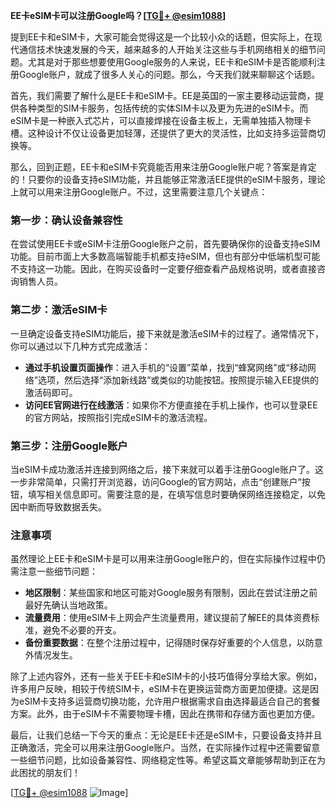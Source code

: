 **EE卡eSIM卡可以注册Google吗？[[TG💪+ @esim1088](https://t.me/s/esim1088)]**

提到EE卡和eSIM卡，大家可能会觉得这是一个比较小众的话题，但实际上，在现代通信技术快速发展的今天，越来越多的人开始关注这些与手机网络相关的细节问题。尤其是对于那些想要使用Google服务的人来说，EE卡和eSIM卡是否能顺利注册Google账户，就成了很多人关心的问题。那么，今天我们就来聊聊这个话题。

首先，我们需要了解什么是EE卡和eSIM卡。EE是英国的一家主要移动运营商，提供各种类型的SIM卡服务，包括传统的实体SIM卡以及更为先进的eSIM卡。而eSIM卡是一种嵌入式芯片，可以直接焊接在设备主板上，无需单独插入物理卡槽。这种设计不仅让设备更加轻薄，还提供了更大的灵活性，比如支持多运营商切换等。

那么，回到正题，EE卡和eSIM卡究竟能否用来注册Google账户呢？答案是肯定的！只要你的设备支持eSIM功能，并且能够正常激活EE提供的eSIM卡服务，理论上就可以用来注册Google账户。不过，这里需要注意几个关键点：

### **第一步：确认设备兼容性**
在尝试使用EE卡或eSIM卡注册Google账户之前，首先要确保你的设备支持eSIM功能。目前市面上大多数高端智能手机都支持eSIM，但也有部分中低端机型可能不支持这一功能。因此，在购买设备时一定要仔细查看产品规格说明，或者直接咨询销售人员。

### **第二步：激活eSIM卡**
一旦确定设备支持eSIM功能后，接下来就是激活eSIM卡的过程了。通常情况下，你可以通过以下几种方式完成激活：
- **通过手机设置页面操作**：进入手机的“设置”菜单，找到“蜂窝网络”或“移动网络”选项，然后选择“添加新线路”或类似的功能按钮。按照提示输入EE提供的激活码即可。
- **访问EE官网进行在线激活**：如果你不方便直接在手机上操作，也可以登录EE的官方网站，按照指引完成eSIM卡的激活流程。

### **第三步：注册Google账户**
当eSIM卡成功激活并连接到网络之后，接下来就可以着手注册Google账户了。这一步非常简单，只需打开浏览器，访问Google的官方网站，点击“创建账户”按钮，填写相关信息即可。需要注意的是，在填写信息时要确保网络连接稳定，以免因中断而导致数据丢失。

### **注意事项**
虽然理论上EE卡和eSIM卡是可以用来注册Google账户的，但在实际操作过程中仍需注意一些细节问题：
- **地区限制**：某些国家和地区可能对Google服务有限制，因此在尝试注册之前最好先确认当地政策。
- **流量费用**：使用eSIM卡上网会产生流量费用，建议提前了解EE的具体资费标准，避免不必要的开支。
- **备份重要数据**：在整个注册过程中，记得随时保存好重要的个人信息，以防意外情况发生。

除了上述内容外，还有一些关于EE卡和eSIM卡的小技巧值得分享给大家。例如，许多用户反映，相较于传统SIM卡，eSIM卡在更换运营商方面更加便捷。这是因为eSIM卡支持多运营商切换功能，允许用户根据需求自由选择最适合自己的套餐方案。此外，由于eSIM卡不需要物理卡槽，因此在携带和存储方面也更加方便。

最后，让我们总结一下今天的重点：无论是EE卡还是eSIM卡，只要设备支持并且正确激活，完全可以用来注册Google账户。当然，在实际操作过程中还需要留意一些细节问题，比如设备兼容性、网络稳定性等。希望这篇文章能够帮助到正在为此困扰的朋友们！

[[TG💪+ @esim1088](https://t.me/s/esim1088) ![Image](https://i.postimg.cc/4NQfJmqS/Snipaste-2025-05-13-00-14-12.png)]